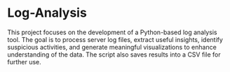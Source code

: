 # Log-Analysis
This project focuses on the development of a Python-based log analysis tool. The goal is to process server log files, extract useful insights, identify suspicious activities, and generate meaningful visualizations to enhance understanding of the data. The script also saves results into a CSV file for further use.

